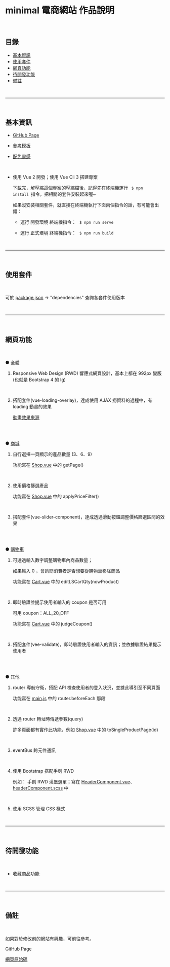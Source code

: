 # minimal 電商網站 作品說明
<br>

## 目錄
- [基本資訊](##基本資訊) 
- [使用套件](##使用套件) 
- [網頁功能](##網頁功能) 
- [待開發功能](##待開發功能) 
- [備註](##備註) 

<br>

---
<br>


## 基本資訊

* [GitHub Page](https://pony-hsieh.github.io/minimal-RWD-Website/dist/#/)

* [參考模板](https://colorlib.com/preview/#winter)

* [配色靈感](https://www.instagram.com/p/CLCCza3IjMs)

<br>

* 使用 Vue 2 開發；使用 Vue Cli 3 搭建專案

    下載完，解壓縮這個專案的壓縮檔後，記得先在終端機運行 
    <code> $ npm install </code>指令，把相關的套件安裝起來喔~

    如果沒安裝相關套件，就直接在終端機執行下面兩個指令的話，有可能會出錯：

    - 運行 開發環境 終端機指令：
    <code> $ npm run serve </code>

    - 運行 正式環境 終端機指令：
    <code> $ npm run build </code>

<br>

---
<br>



## 使用套件
<br>

可於 
[package.json](https://github.com/Pony-Hsieh/minimal-RWD-Website/blob/master/package.json) 
→ "dependencies" 查詢各套件使用版本

<br>

---
<br>



## 網頁功能
<br>

● 全體

1. Responsive Web Design (RWD) 響應式網頁設計，基本上都在 992px 變版(也就是 Bootstrap 4 的 lg)

    <br>

2. 搭配套件(vue-loading-overlay)，達成使用 AJAX 撈資料的過程中，有 loading 動畫的效果

    [動畫效果來源](https://loading.io/)
    
<br>
<br>


● [商城](https://pony-hsieh.github.io/minimal-RWD-Website/dist/#/shop)


1. 自行選擇一頁顯示的產品數量 (3、6、9)
    
    功能寫在 
    [Shop.vue](https://github.com/Pony-Hsieh/minimal-RWD-Website/blob/master/src/views/frontEnd/Shop.vue) 
    中的 getPage()

    <br>


2. 使用價格篩選產品

    功能寫在 
    [Shop.vue](https://github.com/Pony-Hsieh/minimal-RWD-Website/blob/master/src/views/frontEnd/Shop.vue) 
    中的 applyPriceFilter()

    <br>


3. 搭配套件(vue-slider-component)，達成透過滑動按鈕調整價格篩選區間的效果

<br>
<br>



● [購物車](https://pony-hsieh.github.io/minimal-RWD-Website/dist/#/member/cart)


1. 可透過輸入數字調整購物車內商品數量；

    如果輸入 0 ，會詢問消費者是否想要從購物車移除商品

    功能寫在 
    [Cart.vue](https://github.com/Pony-Hsieh/minimal-RWD-Website/blob/master/src/views/frontEnd/Cart.vue)
    中的 editLSCartQty(nowProduct)

    <br>


2. 即時驗證並提示使用者輸入的 coupon 是否可用

    可用 coupon：ALL_20_OFF

    功能寫在 
    [Cart.vue](https://github.com/Pony-Hsieh/minimal-RWD-Website/blob/master/src/views/frontEnd/Cart.vue)
    中的 judgeCoupon()

    <br>
    
    
3. 搭配套件(vee-validate)，即時驗證使用者輸入的資訊；並依據驗證結果提示使用者

<br>
<br>


● 其他

1. router 導航守衛，搭配 API 檢查使用者的登入狀況，並據此導引至不同頁面

    功能寫在 [main.js](https://github.com/Pony-Hsieh/minimal-RWD-Website/blob/master/src/main.js) 
    中的 router.beforeEach 那段
    
    <br>


2. 透過 router 轉址時傳遞參數(query)

    許多頁面都有實作此功能，例如 
    [Shop.vue](https://github.com/Pony-Hsieh/minimal-RWD-Website/blob/master/src/views/frontEnd/Shop.vue) 
    中的 toSingleProductPage(id)

    <br>


3. eventBus 跨元件通訊

    <br>


4. 使用 Bootstrap 搭配手刻 RWD

    例如： 手刻 RWD 漢堡選單；寫在 
    [HeaderComponent.vue](https://github.com/Pony-Hsieh/minimal-RWD-Website/blob/master/src/components/HeaderComponent.vue)、
    [headerComponent.scss](https://github.com/Pony-Hsieh/minimal-RWD-Website/blob/master/src/assets/scss/components/headerComponent.scss)
    中

    <br>


5. 使用 SCSS 管理 CSS 樣式

<br>

---
<br>



## 待開發功能
<br>

* 收藏商品功能

<br>

---
<br>



## 備註
<br>

如果對於修改前的網站有興趣，可前往參考。

[GitHub Page](https://pony-hsieh.github.io/vue-final-homework-2020.12.30/dist/#/)

[網頁原始碼](https://github.com/Pony-Hsieh/vue-final-homework-2020.12.30)



